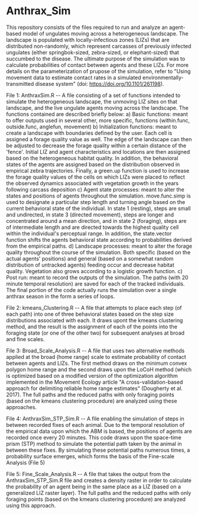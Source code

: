 # Anthrax_Sim

This repository consists of the files required to run and analyze an agent-based model of ungulates moving across a heterogeneous landscape. The landscape is populated with locally-infectious zones (LIZs) that are distributed non-randomly, which represent carcasses of previously infected ungulates (either springbok-sized, zebra-sized, or elephant-sized) that succumbed to the disease. The ultimate purpose of the simulation was to calculate probabilities of contact between agents and these LIZs. For more details on the parameterization of prupose of the simulation, refer to "Using movement data to estimate contact rates in a simulated environmentally-transmitted disease system" (doi: https://doi.org/10.1101/261198).

File 1: AnthraxSim.R -- A file consisting of a set of functions intended to simulate the heterogeneous landscape, the unmoving LIZ sites on that landscape, and the live ungulate agents moving across the landscape. The functions contained are described briefly below:
  a) Basic functions: meant to offer outputs used in several other, more specific, functions (within.func, outside.func, anglefun, movement)
  b) Initialization functions: meant to create a landscape with boundaries defined by the user. Each cell is assigned a forage quality value as well. The edge of the landscape can then be adjusted to decrease the forage quality within a certain distance of the 'fence'. Initial LIZ and agent characteristics and locations are then assigned based on the heterogeneous habitat quality. In addition, the behavioral states of the agents are assigned based on the distribution observed in empirical zebra trajectories. Finally, a green.up function is used to increase the forage quality values of the cells on which LIZs were placed to reflect the observed dynamics associated with vegetation growth in the years following carcass deposition
  c) Agent state processes: meant to alter the states and positions of agents throughout the simulation. move.func.simp is used to designate a particular step length and turning angle based on the current behavioral state of the individual. In state 1 (resting), steps are small and undirected, in state 3 (directed movement), steps are longer and concentrated around a mean direction, and in state 2 (foraging), steps are of intermediate length and are directed towards the highest quality cell within the individual's perceptual range. In addition, the state.vector function shifts the agents behavioral state according to probabilities derived from the empirical paths.
  d) Landscape processes: meant to alter the forage quality throughout the course of the simulation. Both specific (based on the actual agents' positions) and general (based on a somewhat random distribution of untracked agents) feeding occur and decrease habitat quality. Vegetation also grows according to a logistic growth function.
  c) Post run: meant to record the outputs of the simulation. The paths (with 20 minute temporal resolution) are saved for each of the tracked individuals.
  The final portion of the code actually runs the simulation over a single anthrax season in the form a series of loops.

File 2: kmeans_Clustering.R -- A file that attempts to place each step (of each path) into one of three behavioral states based on the step size distributions associated with each. It draws upont the kmeans clustering method, and the result is the assignment of each of the points into the foraging state (or one of the other two) for subsequent analyses at broad and fine scales.

File 3: Broad_Scale_Analysis.R -- A file that uses two alternative methods applied at the broad (home range) scale to estimate probability of contact between agents and LIZs. The first method draws on the minimum convex polygon home range and the second draws upon the LoCoH method (which is optimized based on a modified version of the optimization algorithm implemented in the Movement Ecology article "A cross-validation-based approach for delimiting reliable home range estimates" (Dougherty et al. 2017). The full paths and the reduced paths with only foraging points (based on the kmeans clustering procedure) are analyzed using these approaches.

File 4: AnthraxSim_STP_Sim.R -- A file enabling the simulation of steps in between recorded fixes of each animal. Due to the temporal resolution of the empirical data upon which the ABM is based, the positions of agents are recorded once every 20 minutes. This code draws upon the space-time prism (STP) method to simulate the potential path taken by the animal in between these fixes. By simulating these potential paths numerous times, a probability surface emerges, which forms the basis of the Fine-scale Analysis (File 5)

File 5: Fine_Scale_Analysis.R -- A file that takes the output from the AnthraxSim_STP_Sim.R file and creates a density raster in order to calculate the probability of an agent being in the same place as a LIZ (based on a generalized LIZ raster layer). The full paths and the reduced paths with only foraging points (based on the kmeans clustering procedure) are analyzed using this approach.

